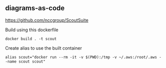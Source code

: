diagrams-as-code
---
https://github.com/nccgroup/ScoutSuite

Build using this dockerfile

`docker build . -t scout`

Create alias to use the built container

`alias scout="docker run --rm -it -v $(PWD):/tmp -v ~/.aws:/root/.aws --name scout scout"`
